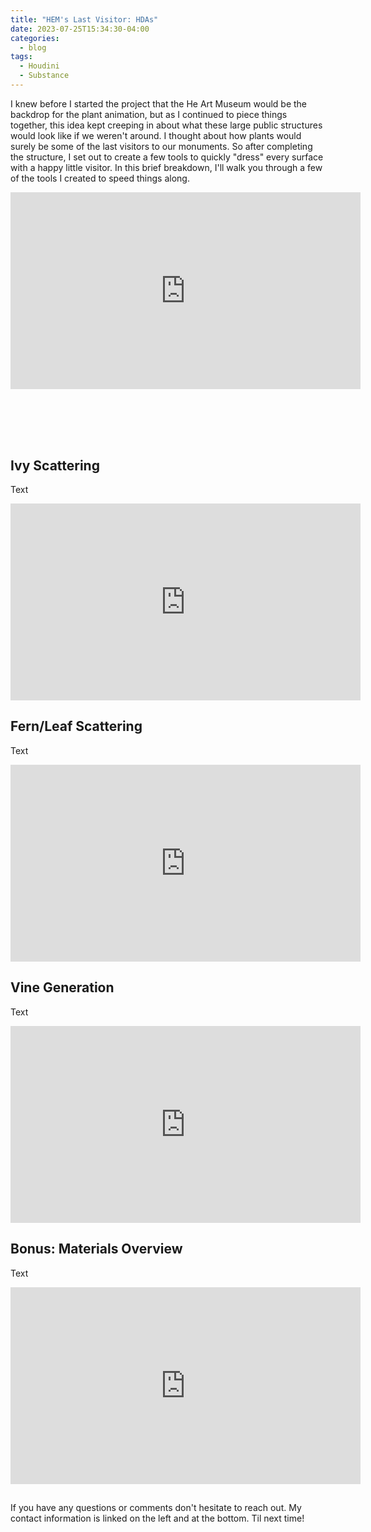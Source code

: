 ```yaml
---
title: "HEM's Last Visitor: HDAs"
date: 2023-07-25T15:34:30-04:00
categories:
  - blog
tags:
  - Houdini
  - Substance
---
```


I knew before I started the project that the He Art Museum would be the backdrop for the plant animation, but as I continued to piece things together, this idea kept creeping in about what these large public structures would look like if we weren't around. I thought about how plants would surely be some of the last visitors to our monuments. So after completing the structure, I set out to create a few tools to quickly "dress" every surface with a happy little visitor. In this brief breakdown, I'll walk you through a few of the tools I created to speed things along.

<iframe width="560" height="315" src="https://www.youtube.com/embed/RWa-IMMJHwo" title="YouTube video player" frameborder="0" allow="accelerometer; autoplay; clipboard-write; encrypted-media; gyroscope; picture-in-picture; web-share" allowfullscreen></iframe>

<div style="clear: both;">
    <h2></h2>
    <p></p>
</div>
<br>
<br>
<br>

<div style="clear: both;">
    <h2>Ivy Scattering</h2>
    <p>Text</p>
</div>

<iframe width="560" height="315" src="https://www.youtube.com/embed/uS5XyUBHr0Y" title="YouTube video player" frameborder="0" allow="accelerometer; autoplay; clipboard-write; encrypted-media; gyroscope; picture-in-picture; web-share" allowfullscreen></iframe>



<div style="clear: both;">
    <h2>Fern/Leaf Scattering</h2>
    <p>Text</p>
</div>

<iframe width="560" height="315" src="https://www.youtube.com/embed/Jdz42H3bdbU" title="YouTube video player" frameborder="0" allow="accelerometer; autoplay; clipboard-write; encrypted-media; gyroscope; picture-in-picture; web-share" allowfullscreen></iframe>



<div style="clear: both;">
    <h2>Vine Generation</h2>
    <p>Text</p>
</div>

<iframe width="560" height="315" src="https://www.youtube.com/embed/TagYh-tuoCM" title="YouTube video player" frameborder="0" allow="accelerometer; autoplay; clipboard-write; encrypted-media; gyroscope; picture-in-picture; web-share" allowfullscreen></iframe>



<div style="clear: both;">
    <h2>Bonus: Materials Overview</h2>
    <p>Text</p>
</div>

<iframe width="560" height="315" src="https://www.youtube.com/embed/_fWKdqvzUfM" title="YouTube video player" frameborder="0" allow="accelerometer; autoplay; clipboard-write; encrypted-media; gyroscope; picture-in-picture; web-share" allowfullscreen></iframe>





<div style="clear: both;">
    <h2></h2>
    <p>If you have any questions or comments don't hesitate to reach out. My contact information is linked on the left and at the bottom. Til next time!</p>
</div>


<br>



<div style="clear: both;">
    <h2></h2>
    <p></p>
</div>
